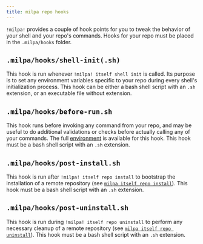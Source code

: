 ```yaml
---
title: milpa repo hooks
---
```

`!milpa!` provides a couple of hook points for you to tweak the behavior of your shell and your repo's commands. Hooks for your repo must be placed in the `.milpa/hooks` folder.

## `.milpa/hooks/shell-init(.sh)`

This hook is run whenever `!milpa! itself shell init` is called. Its purpose is to set any environment variables specific to your repo during every shell's initialization process. This hook can be either a bash shell script with an `.sh` extension, or an executable file without extension.

## `.milpa/hooks/before-run.sh`

This hook runs before invoking any command from your repo, and may be useful to do additional validations or checks before actually calling any of your commands. The full [environment](/.milpa/docs/milpa/environment.md) is available for this hook. This hook must be a bash shell script with an `.sh` extension.


## `.milpa/hooks/post-install.sh`

This hook is run after `!milpa! itself repo install` to bootstrap the installation of a remote repository (see [`milpa itself repo install`](.milpa/commands/itself/repo/install.md)). This hook must be a bash shell script with an `.sh` extension.

## `.milpa/hooks/post-uninstall.sh`

This hook is run during `!milpa! itself repo uninstall` to perform any necessary cleanup of a remote repository (see [`milpa itself repo uninstall`](.milpa/commands/itself/repo/uninstall.md)). This hook must be a bash shell script with an `.sh` extension.
